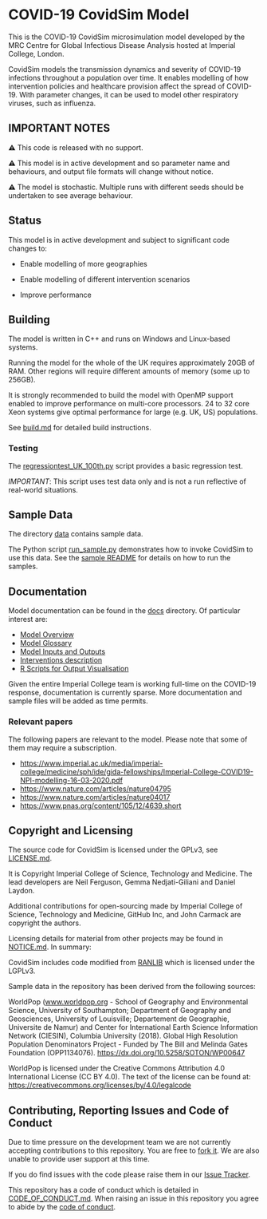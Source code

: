 # COVID-19 CovidSim Model

This is the COVID-19 CovidSim microsimulation model developed by the MRC Centre for Global
Infectious Disease Analysis hosted at Imperial College, London.

CovidSim models the transmission dynamics and severity of COVID-19 infections throughout
a population over time.  It enables modelling of how intervention policies and
healthcare provision affect the spread of COVID-19. With parameter changes, it can be used
to model other respiratory viruses, such as influenza.

## IMPORTANT NOTES

:warning: This code is released with no support.

:warning: This model is in active development and so parameter name and behaviours, and output file formats will change without notice.

:warning: The model is stochastic. Multiple runs with different seeds should be undertaken to see average behaviour.

## Status

This model is in active development and subject to significant code changes
to:

 * Enable modelling of more geographies

 * Enable modelling of different intervention scenarios

 * Improve performance

## Building

The model is written in C++ and runs on Windows and Linux-based systems.

Running the model for the whole of the UK requires approximately 20GB of RAM.
Other regions will require different amounts of memory (some up to 256GB).

It is strongly recommended to build the model with OpenMP support enabled to
improve performance on multi-core processors. 24 to 32 core Xeon systems give
optimal performance for large (e.g. UK, US) populations.

See [build.md](./docs/build.md) for detailed build instructions.

### Testing

The [regressiontest_UK_100th.py](./tests/regressiontest_UK_100th.py) script
provides a basic regression test.

*IMPORTANT*: This script uses test data only and is not a run reflective of
real-world situations.

## Sample Data

The directory [data](./data) contains sample data.

The Python script [run_sample.py](./data/run_sample.py) demonstrates how to invoke
CovidSim to use this data.  See the [sample README](./data/README.md) for
details on how to run the samples.

## Documentation

Model documentation can be found in the [docs](./docs) directory.  Of
particular interest are:

 * [Model Overview](./docs/model-overview.md)
 * [Model Glossary](./docs/model-glossary.md)
 * [Model Inputs and Outputs](./docs/inputs-and-outputs.md)
 * [Interventions description](./docs/intervention-description.md)
 * [R Scripts for Output Visualisation](./docs/inputs-and-outputs.md#r-summary-visualisations)

Given the entire Imperial College team is working full-time on the COVID-19 response, documentation is currently sparse. More documentation and sample files will be added as time permits.

### Relevant papers

The following papers are relevant to the model.  Please note that some of them
may require a subscription.

 - https://www.imperial.ac.uk/media/imperial-college/medicine/sph/ide/gida-fellowships/Imperial-College-COVID19-NPI-modelling-16-03-2020.pdf
 - https://www.nature.com/articles/nature04795
 - https://www.nature.com/articles/nature04017
 - https://www.pnas.org/content/105/12/4639.short

## Copyright and Licensing

The source code for CovidSim is licensed under the GPLv3, see
[LICENSE.md](LICENSE.md).

It is Copyright Imperial College of Science, Technology and Medicine. The 
lead developers are Neil Ferguson, Gemma Nedjati-Giliani and Daniel Laydon.

Additional contributions for open-sourcing made by Imperial College of
Science, Technology and Medicine, GitHub Inc, and John Carmack are copyright
the authors.

Licensing details for material from other projects may be found in
[NOTICE.md](NOTICE.md). In summary:

CovidSim includes code modified from
[RANLIB](https://people.sc.fsu.edu/~jburkardt/c_src/ranlib/ranlib.html) which
is licensed under the LGPLv3.

Sample data in the repository has been derived from the following sources:

WorldPop (www.worldpop.org - School of Geography and Environmental Science,
University of Southampton; Department of Geography and Geosciences, University
of Louisville; Departement de Geographie, Universite de Namur) and Center for
International Earth Science Information Network (CIESIN), Columbia University
(2018). Global High Resolution Population Denominators Project - Funded by The
Bill and Melinda Gates Foundation (OPP1134076).
https://dx.doi.org/10.5258/SOTON/WP00647

WorldPop is licensed under the Creative Commons Attribution 4.0 International
License (CC BY 4.0).  The text of the license can be found at:
https://creativecommons.org/licenses/by/4.0/legalcode

## Contributing, Reporting Issues and Code of Conduct

Due to time pressure on the development team we are not currently accepting
contributions to this repository.  You are free to
[fork it](https://github.com/mrc-ide/covid-sim/fork). We are also unable to provide user support at this time.

If you do find issues with the code please raise them in our
[Issue Tracker](https://github.com/mrc-ide/covid-sim/issues).

This repository has a code of conduct which is detailed in
[CODE_OF_CONDUCT.md](./CODE_OF_CONDUCT.md).  When raising an issue in this
repository you agree to abide by the [code of conduct](./CODE_OF_CONDUCT.md).
